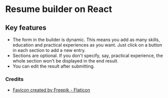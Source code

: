 # Resume builder on React

## Key features
- The form in the builder is dynamic. This means you add as many skills, education and practical experiences as you want. Just click on a button in each section to add a new entry.
- Sections are optional. If you don't specify, say, practical experience, the whole section won't be displayed in the end result.
- You can edit the result after submitting.


### Credits
- <a href="https://www.flaticon.com/free-icons/curriculum" title="curriculum icons">Favicon created by Freepik - Flaticon</a>
